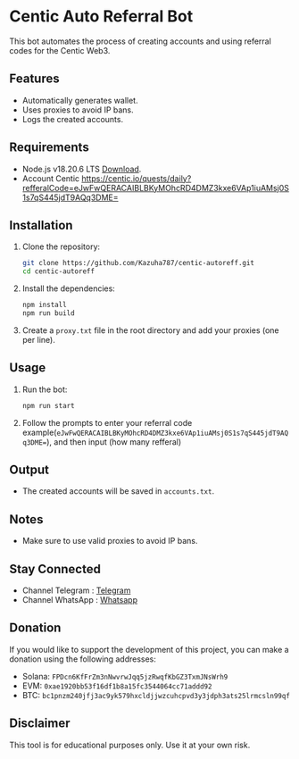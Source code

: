 # Centic Auto Referral Bot

This bot automates the process of creating accounts and using referral codes for the Centic Web3.

## Features

- Automatically generates wallet.
- Uses proxies to avoid IP bans.
- Logs the created accounts.

## Requirements

- Node.js v18.20.6 LTS [Download](https://nodejs.org/dist/v18.20.6/node-v18.20.6-x64.msi).
- Account Centic https://centic.io/quests/daily?refferalCode=eJwFwQERACAIBLBKyMOhcRD4DMZ3kxe6VAp1iuAMsj0S1s7qS445jdT9AQq3DME=

## Installation

1. Clone the repository:

   ```sh
   git clone https://github.com/Kazuha787/centic-autoreff.git
   cd centic-autoreff
   ```

2. Install the dependencies:

   ```sh
   npm install
   npm run build
   ```

3. Create a `proxy.txt` file in the root directory and add your proxies (one per line).

## Usage

1. Run the bot:

   ```sh
   npm run start
   ```

2. Follow the prompts to enter your referral code example(`eJwFwQERACAIBLBKyMOhcRD4DMZ3kxe6VAp1iuAMsj0S1s7qS445jdT9AQq3DME=`), and then input (how many refferal)

## Output

- The created accounts will be saved in `accounts.txt`.

## Notes

- Make sure to use valid proxies to avoid IP bans.

## Stay Connected

- Channel Telegram : [Telegram](https://t.me/elpuqus)
- Channel WhatsApp : [Whatsapp](https://whatsapp.com/channel/0029VavBRhGBqbrEF9vxal1R)

## Donation

If you would like to support the development of this project, you can make a donation using the following addresses:

- Solana: `FPDcn6KfFrZm3nNwvrwJqq5jzRwqfKbGZ3TxmJNsWrh9`
- EVM: `0xae1920bb53f16df1b8a15fc3544064cc71addd92`
- BTC: `bc1pnzm240jfj3ac9yk579hxcldjjwzcuhcpvd3y3jdph3ats25lrmcsln99qf`

## Disclaimer

This tool is for educational purposes only. Use it at your own risk.
